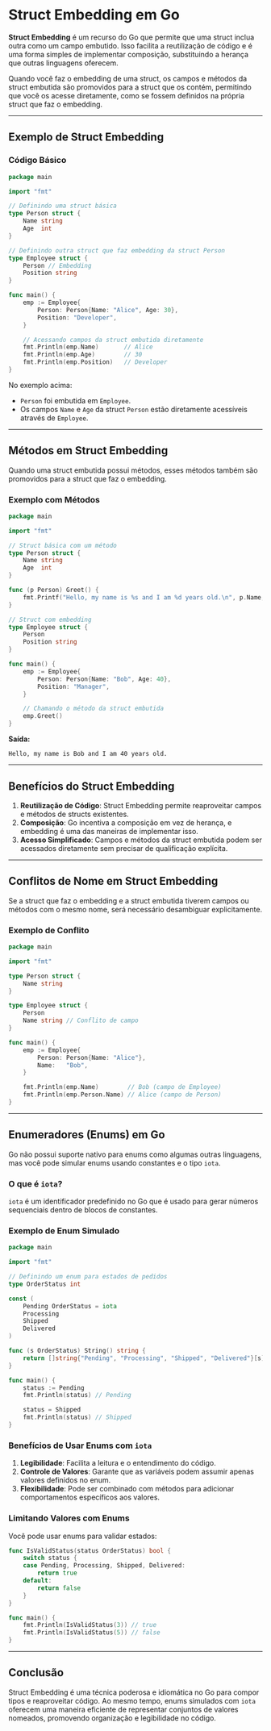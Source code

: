 # Struct Embedding em Go

**Struct Embedding** é um recurso do Go que permite que uma struct inclua outra como um campo embutido. Isso facilita a reutilização de código e é uma forma simples de implementar composição, substituindo a herança que outras linguagens oferecem.

Quando você faz o embedding de uma struct, os campos e métodos da struct embutida são promovidos para a struct que os contém, permitindo que você os acesse diretamente, como se fossem definidos na própria struct que faz o embedding.

---

## Exemplo de Struct Embedding

### Código Básico
```go
package main

import "fmt"

// Definindo uma struct básica
type Person struct {
    Name string
    Age  int
}

// Definindo outra struct que faz embedding da struct Person
type Employee struct {
    Person // Embedding
    Position string
}

func main() {
    emp := Employee{
        Person: Person{Name: "Alice", Age: 30},
        Position: "Developer",
    }

    // Acessando campos da struct embutida diretamente
    fmt.Println(emp.Name)       // Alice
    fmt.Println(emp.Age)        // 30
    fmt.Println(emp.Position)   // Developer
}
```

No exemplo acima:
- `Person` foi embutida em `Employee`.
- Os campos `Name` e `Age` da struct `Person` estão diretamente acessíveis através de `Employee`.

---

## Métodos em Struct Embedding

Quando uma struct embutida possui métodos, esses métodos também são promovidos para a struct que faz o embedding.

### Exemplo com Métodos

```go
package main

import "fmt"

// Struct básica com um método
type Person struct {
    Name string
    Age  int
}

func (p Person) Greet() {
    fmt.Printf("Hello, my name is %s and I am %d years old.\n", p.Name, p.Age)
}

// Struct com embedding
type Employee struct {
    Person
    Position string
}

func main() {
    emp := Employee{
        Person: Person{Name: "Bob", Age: 40},
        Position: "Manager",
    }

    // Chamando o método da struct embutida
    emp.Greet()
}
```

**Saída:**
```
Hello, my name is Bob and I am 40 years old.
```

---

## Benefícios do Struct Embedding

1. **Reutilização de Código**: Struct Embedding permite reaproveitar campos e métodos de structs existentes.
2. **Composição**: Go incentiva a composição em vez de herança, e embedding é uma das maneiras de implementar isso.
3. **Acesso Simplificado**: Campos e métodos da struct embutida podem ser acessados diretamente sem precisar de qualificação explícita.

---

## Conflitos de Nome em Struct Embedding

Se a struct que faz o embedding e a struct embutida tiverem campos ou métodos com o mesmo nome, será necessário desambiguar explicitamente.

### Exemplo de Conflito

```go
package main

import "fmt"

type Person struct {
    Name string
}

type Employee struct {
    Person
    Name string // Conflito de campo
}

func main() {
    emp := Employee{
        Person: Person{Name: "Alice"},
        Name:   "Bob",
    }

    fmt.Println(emp.Name)        // Bob (campo de Employee)
    fmt.Println(emp.Person.Name) // Alice (campo de Person)
}
```

---

## Enumeradores (Enums) em Go

Go não possui suporte nativo para enums como algumas outras linguagens, mas você pode simular enums usando constantes e o tipo `iota`.

### O que é `iota`?
`iota` é um identificador predefinido no Go que é usado para gerar números sequenciais dentro de blocos de constantes.

### Exemplo de Enum Simulado

```go
package main

import "fmt"

// Definindo um enum para estados de pedidos
type OrderStatus int

const (
    Pending OrderStatus = iota
    Processing
    Shipped
    Delivered
)

func (s OrderStatus) String() string {
    return []string{"Pending", "Processing", "Shipped", "Delivered"}[s]
}

func main() {
    status := Pending
    fmt.Println(status) // Pending

    status = Shipped
    fmt.Println(status) // Shipped
}
```

### Benefícios de Usar Enums com `iota`

1. **Legibilidade**: Facilita a leitura e o entendimento do código.
2. **Controle de Valores**: Garante que as variáveis podem assumir apenas valores definidos no enum.
3. **Flexibilidade**: Pode ser combinado com métodos para adicionar comportamentos específicos aos valores.

### Limitando Valores com Enums

Você pode usar enums para validar estados:

```go
func IsValidStatus(status OrderStatus) bool {
    switch status {
    case Pending, Processing, Shipped, Delivered:
        return true
    default:
        return false
    }
}

func main() {
    fmt.Println(IsValidStatus(3)) // true
    fmt.Println(IsValidStatus(5)) // false
}
```

---

## Conclusão

Struct Embedding é uma técnica poderosa e idiomática no Go para compor tipos e reaproveitar código. Ao mesmo tempo, enums simulados com `iota` oferecem uma maneira eficiente de representar conjuntos de valores nomeados, promovendo organização e legibilidade no código.
